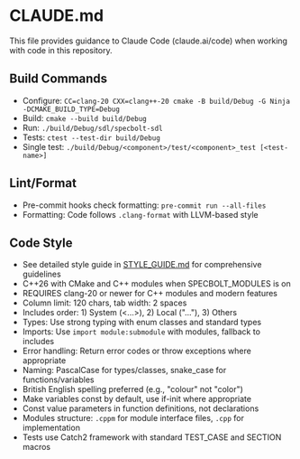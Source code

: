 # CLAUDE.md

This file provides guidance to Claude Code (claude.ai/code) when working with code in this repository.

## Build Commands
- Configure: `CC=clang-20 CXX=clang++-20 cmake -B build/Debug -G Ninja -DCMAKE_BUILD_TYPE=Debug`
- Build: `cmake --build build/Debug`
- Run: `./build/Debug/sdl/specbolt-sdl`
- Tests: `ctest --test-dir build/Debug`
- Single test: `./build/Debug/<component>/test/<component>_test [<test-name>]`

## Lint/Format
- Pre-commit hooks check formatting: `pre-commit run --all-files`
- Formatting: Code follows `.clang-format` with LLVM-based style

## Code Style
- See detailed style guide in [STYLE_GUIDE.md](STYLE_GUIDE.md) for comprehensive guidelines
- C++26 with CMake and C++ modules when SPECBOLT_MODULES is on
- REQUIRES clang-20 or newer for C++ modules and modern features
- Column limit: 120 chars, tab width: 2 spaces
- Includes order: 1) System (<...>), 2) Local ("..."), 3) Others
- Types: Use strong typing with enum classes and standard types
- Imports: Use `import module:submodule` with modules, fallback to includes
- Error handling: Return error codes or throw exceptions where appropriate
- Naming: PascalCase for types/classes, snake_case for functions/variables
- British English spelling preferred (e.g., "colour" not "color")
- Make variables const by default, use if-init where appropriate
- Const value parameters in function definitions, not declarations
- Modules structure: `.cppm` for module interface files, `.cpp` for implementation
- Tests use Catch2 framework with standard TEST_CASE and SECTION macros
